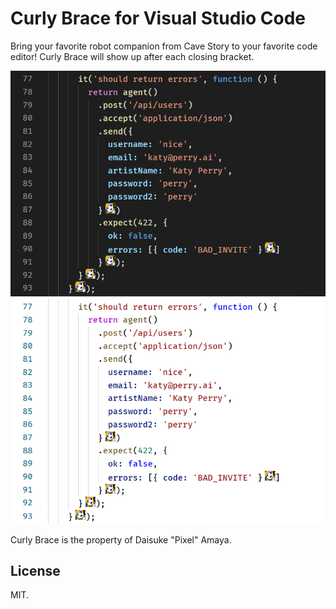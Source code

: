 # Curly Brace for Visual Studio Code

Bring your favorite robot companion from Cave Story to your favorite code editor! Curly Brace will show up after each closing bracket.

![Curly Brace on a dark theme](images/screenshots/dark.png)
![Curly Brace on a light theme](images/screenshots/light.png)

Curly Brace is the property of Daisuke "Pixel" Amaya.

## License

MIT.
